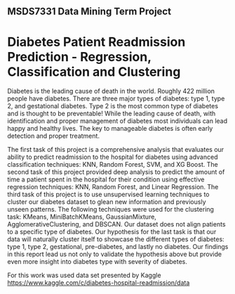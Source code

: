 ## MSDS7331 Data Mining Term Project

# Diabetes Patient Readmission Prediction - Regression, Classification and Clustering

Diabetes is the leading cause of death in the world. Roughly 422 million people have diabetes. There are three major types of diabetes: type 1, type 2, and gestational diabetes. Type 2 is the most common type of diabetes and is thought to be preventable! While the leading cause of death, with identification and proper management of diabetes most individuals can lead happy and healthy lives. The key to manageable diabetes is often early detection and proper treatment.

The first task of this project is a comprehensive analysis that evaluates our ability to predict readmission to the hospital for diabetes using advanced classification techniques: KNN, Random Forest, SVM, and XG Boost. The second task of this project provided deep analysis to predict the amount of time a patient spent in the hospital for their condition using effective regression techniques: KNN, Random Forest, and Linear Regression. The third task of this project is to use unsupervised learning techniques to cluster our diabetes dataset to glean new information and previously unseen patterns. The following techniques were used for the clustering task: KMeans, MiniBatchKMeans, GaussianMixture, AgglomerativeClustering, and DBSCAN. Our dataset does not align patients to a specific type of diabetes. Our hypothesis for the last task is that our data will naturally cluster itself to showcase the different types of diabetes: type 1, type 2, gestational, pre-diabetes, and lastly no diabetes. Our findings in this report lead us not only to validate the hypothesis above but provide even more insight into diabetes type with severity of diabetes.

For this work was used data set presented by Kaggle https://www.kaggle.com/c/diabetes-hospital-readmission/data

